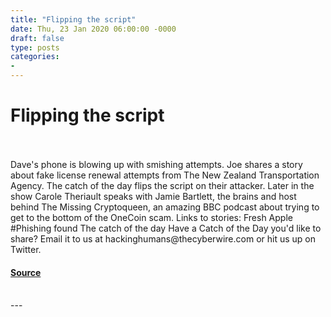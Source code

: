 ```yaml
---
title: "Flipping the script"
date: Thu, 23 Jan 2020 06:00:00 -0000
draft: false
type: posts
categories: 
- 
---
```

# Flipping the script

<br/>

<br/>
Dave's phone is blowing up with smishing attempts. Joe shares a story about fake license renewal attempts from The New Zealand Transportation Agency. The catch of the day flips the script on their attacker. Later in the show Carole Theriault speaks with Jamie Bartlett, the brains and host behind The Missing Cryptoqueen, an amazing BBC podcast about trying to get to the bottom of the OneCoin scam. Links to stories: Fresh Apple #Phishing found The catch of the day Have a Catch of the Day you'd like to share? Email it to us at hackinghumans@thecyberwire.com or hit us up on Twitter.

#### [Source](https://thecyberwire.com/podcasts/hacking-humans/82/notes)

<br/>
---
